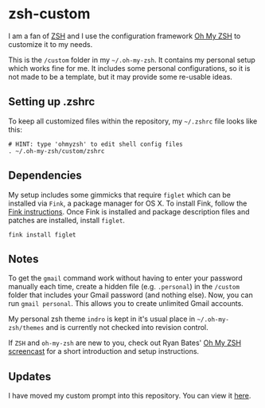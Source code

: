 # zsh-custom
I am a fan of [ZSH](http://www.zsh.org/) and I use the configuration framework [Oh My ZSH](https://github.com/robbyrussell/oh-my-zsh) to customize it to my needs.

This is the `/custom` folder in my `~/.oh-my-zsh`. It contains my personal setup which works fine for me. It includes some personal configurations, so it is not made to be a template, but it may provide some re-usable ideas.

## Setting up .zshrc

To keep all customized files within the repository, my `~/.zshrc` file looks like this:

	# HINT: type 'ohmyzsh' to edit shell config files
	. ~/.oh-my-zsh/custom/zshrc

## Dependencies

My setup includes some gimmicks that require `figlet` which can be installed via `Fink`, a package manager for OS X. To install Fink, follow the [Fink instructions](http://www.finkproject.org/download/srcdist.php). Once Fink is installed and package description files and patches are installed, install `figlet`.

	fink install figlet

## Notes

To get the `gmail` command work without having to enter your password manually each time, create a hidden file (e.g. `.personal`) in the `/custom` folder that includes your Gmail password (and nothing else). Now, you can run `gmail personal`. This allows you to create unlimited Gmail accounts.

My personal zsh theme `indro` is kept in it's usual place in `~/.oh-my-zsh/themes` and is currently not checked into revision control.

If `ZSH` and `oh-my-zsh` are new to you, check out Ryan Bates' [Oh My ZSH screencast](http://railscasts.com/episodes/308-oh-my-zsh) for a short introduction and setup instructions.

## Updates

I have moved my custom prompt into this repository. You can view it [here](https://github.com/indrode/zsh-custom/blob/master/indro.zsh-theme).